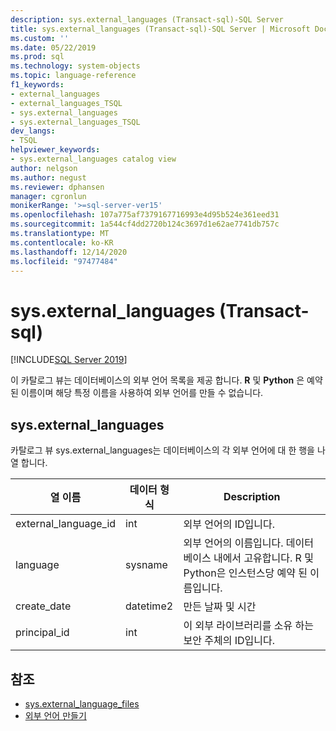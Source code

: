 ```yaml
---
description: sys.external_languages (Transact-sql)-SQL Server
title: sys.external_languages (Transact-sql)-SQL Server | Microsoft Docs
ms.custom: ''
ms.date: 05/22/2019
ms.prod: sql
ms.technology: system-objects
ms.topic: language-reference
f1_keywords:
- external_languages
- external_languages_TSQL
- sys.external_languages
- sys.external_languages_TSQL
dev_langs:
- TSQL
helpviewer_keywords:
- sys.external_languages catalog view
author: nelgson
ms.author: negust
ms.reviewer: dphansen
manager: cgronlun
monikerRange: '>=sql-server-ver15'
ms.openlocfilehash: 107a775af7379167716993e4d95b524e361eed31
ms.sourcegitcommit: 1a544cf4dd2720b124c3697d1e62ae7741db757c
ms.translationtype: MT
ms.contentlocale: ko-KR
ms.lasthandoff: 12/14/2020
ms.locfileid: "97477484"
---
```

# <a name="sysexternal_languages-transact-sql"></a>sys.external_languages (Transact-sql)
[!INCLUDE[SQL Server 2019](../../includes/applies-to-version/sqlserver2019.md)]

이 카탈로그 뷰는 데이터베이스의 외부 언어 목록을 제공 합니다. **R** 및 **Python** 은 예약된 이름이며 해당 특정 이름을 사용하여 외부 언어를 만들 수 없습니다.

## <a name="sysexternal_languages"></a>sys.external_languages

카탈로그 뷰 sys.external_languages는 데이터베이스의 각 외부 언어에 대 한 행을 나열 합니다.

|열 이름 |데이터 형식 | Description|
|------|------|------|
|external_language_id |int | 외부 언어의 ID입니다.|
|language |sysname |외부 언어의 이름입니다. 데이터베이스 내에서 고유합니다. R 및 Python은 인스턴스당 예약 된 이름입니다.|
|create_date |datetime2 |만든 날짜 및 시간|
|principal_id |int |이 외부 라이브러리를 소유 하는 보안 주체의 ID입니다.|

## <a name="see-also"></a>참조  

+ [sys.external_language_files](sys-external-language-files-transact-sql.md)  
+ [외부 언어 만들기](../../t-sql/statements/create-external-language-transact-sql.md) 
